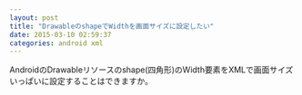 ```yaml
---
layout: post
title: "DrawableのshapeでWidthを画面サイズに設定したい"
date: 2015-03-10 02:59:37
categories: android xml
---
```

<p>AndroidのDrawableリソースのshape(四角形)のWidth要素をXMLで画面サイズいっぱいに設定することはできますか｡  </p>
